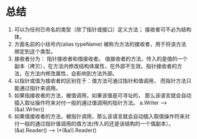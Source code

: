 

# 总结
1. 可以为任何已命名的类型（除了指针或接口）定义方法； 接收者可不必为结构体。
2. 方面名前的小括号内(alias typeName) 被称为方法的接收者，用于将该方法绑定到这个类型。
3. 接收者分为： 指针接收者和值接收者。 值接收者的方法，传入的是值的一个副本（拷贝），在方法内修改结构体属性，在外部不生效。指针接收者的方法，在方法内修改属性，会影响到方法外部。
4. 以指针或值为接收者的区别在于：值方法可通过指针和值调用， 而指针方法只能通过指针来调用。
5. 如果指接收者的方法，被值调用，如果该值是可寻址的， 那么该语言就会自动插入取址操作符来对付一般的通过值调用的指针方法。 a.Writer --> (&a).Writer()
6. 如果值接收者的方法，被指针调用，那么该语言就会自动插入取值操作符来对付一般的通过指针值调用的值方法(传入的还是该结构的一个值副本）。 (&a).Reader() --> (*(&a)).Reader()

